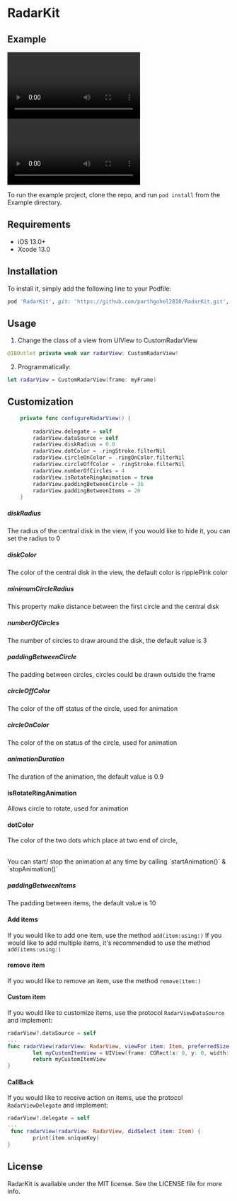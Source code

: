 # RadarKit

## Example
![](/Screenshots/radar_example_1.mov) ![](/Screenshots/radar_example_3.mov) 

To run the example project, clone the repo, and run `pod install` from the Example directory.
<br />
## Requirements
- iOS 13.0+
- Xcode 13.0

## Installation
To install it, simply add the following line to your Podfile:

```ruby
pod 'RadarKit', git: 'https://github.com/parthgohel2810/RadarKit.git', branch: 'main'
```
## Usage

1. Change the class of a view from UIView to CustomRadarView
```swift
@IBOutlet private weak var radarView: CustomRadarView!
```
2. Programmatically:

```swift
let radarView = CustomRadarView(frame: myFrame)

```

## Customization 

```swift
    private func configureRadarView() {
        
        radarView.delegate = self
        radarView.dataSource = self
        radarView.diskRadius = 0.0
        radarView.dotColor = .ringStroke.filterNil
        radarView.circleOnColor = .ringOnColor.filterNil
        radarView.circleOffColor = .ringStroke.filterNil
        radarView.numberOfCircles = 4
        radarView.isRotateRingAnimation = true
        radarView.paddingBetweenCircle = 36
        radarView.paddingBetweenItems = 20
    }
```

##### diskRadius
The radius of the central disk in the view, if you would like to hide it, you can set the radius to 0

##### diskColor
The color of the central disk in the view, the default color is ripplePink color

##### minimumCircleRadius
This property make distance between the first circle and the central disk  

##### numberOfCircles
The number of circles to draw around the disk, the default value is 3

##### paddingBetweenCircle
The padding between circles, circles could be drawn outside the frame 

##### circleOffColor
The color of the off status of the circle, used for animation

##### circleOnColor
The color of the on status of the circle, used for animation

##### animationDuration
The duration of the animation, the default value is 0.9

#### isRotateRingAnimation
Allows circle to rotate, used for animation

#### dotColor
The color of the two dots which place at two end of circle,

<br />
You can start/ stop the animation at any time by calling `startAnimation()` & `stopAnimation()`

##### paddingBetweenItems
The padding between items, the default value is 10

#### Add items 
If you would like to add one item, use the method `add(item:using:)`
If you would like to add multiple items, it's recommended to use the method `add(items:using:)`

#### remove item 
If you would like to remove an item, use the method `remove(item:)`

#### Custom item 
If you would like to customize items, use the protocol `RadarViewDataSource` and implement: 


```swift
radarView?.dataSource = self 
...
func radarView(radarView: RadarView, viewFor item: Item, preferredSize: CGSize) -> UIView {
        let myCustomItemView = UIView(frame: CGRect(x: 0, y: 0, width: preferredSize.width, height: preferredSize.height))
        return myCustomItemView
}
```

#### CallBack
If you would like to receive action on items, use the protocol `RadarViewDelegate` and implement: 
```swift
radarView?.delegate = self 
...
 func radarView(radarView: RadarView, didSelect item: Item) {
        print(item.uniqueKey)
}
```

## License

RadarKit is available under the MIT license. See the LICENSE file for more info.
